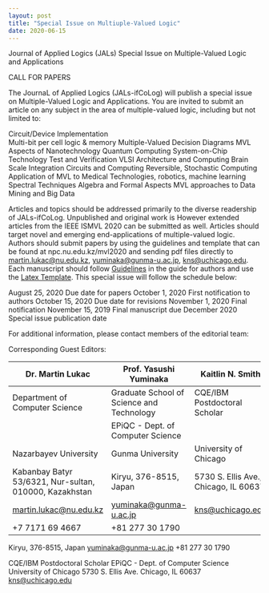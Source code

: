 ```yaml
---
layout: post
title: "Special Issue on Multiuple-Valued Logic"
date: 2020-06-15
---
```


Journal of Applied Logics  (JALs)
Special Issue on Multiple-Valued Logic and Applications

CALL FOR PAPERS

The JournaL of Applied Logics (JALs-ifCoLog) will publish a special issue on Multiple-Valued Logic and Applications. You are invited to submit an article on any subject in the area of multiple-valued logic, including but not limited to:

Circuit/Device Implementation    
Multi-bit per cell logic & memory
Multiple-Valued Decision Diagrams
MVL Aspects of Nanotechnology
Quantum Computing
System-on-Chip Technology
Test and Verification
VLSI Architecture and Computing
Brain Scale Integration Circuits and Computing
Reversible, Stochastic Computing
Application of MVL to Medical Technologies, robotics, machine learning
Spectral Techniques
Algebra and Formal Aspects
MVL approaches to Data Mining and Big Data

Articles and topics should be addressed primarily to the diverse readership of JALs-ifCoLog. Unpublished and original work is However extended articles from the IEEE ISMVL 2020 can be submitted as well. Articles should target novel and emerging end-applications of multiple-valued logic. Authors should submit papers by using the guidelines and template that can be found at npc.nu.edu.kz/mvl2020 and sending pdf files directly to martin.lukac@nu.edu.kz, yuminaka@gunma-u.ac.jp, kns@uchicago.edu. Each manuscript should follow [Guidelines](/docs/GuideForAuthors.pdf) in the guide for authors and use the [Latex Template](/docs/myifcolog.cls). This special issue will follow the schedule below:


August 25, 2020
Due date for papers 
October 1, 2020
First notification to authors
October 15, 2020
Due date for revisions
November 1, 2020
Final notification
November 15, 2019
Final manuscript due
December 2020    
Special issue publication date 


For additional information, please contact members of the editorial team:

Corresponding Guest Editors:

|Dr. Martin Lukac        |Prof. Yasushi Yuminaka |Kaitlin N. Smith |
|--------|--------|--------|
|Department of Computer Science        |Graduate School of Science and Technology|CQE/IBM Postdoctoral Scholar |
|       |     EPiQC - Dept. of Computer Science|
|Nazarbayev University    | Gunma University |University of Chicago |
|Kabanbay Batyr 53/6321, Nur-sultan, 010000, Kazakhstan | Kiryu, 376-8515, Japan| 5730 S. Ellis Ave., Chicago, IL 60637|
| martin.lukac@nu.edu.kz    | yuminaka@gunma-u.ac.jp | kns@uchicago.edu|
|+7 7171 69 4667    |+81 277 30 1790 |  |




Kiryu, 376-8515, Japan
yuminaka@gunma-u.ac.jp
+81 277 30 1790


CQE/IBM Postdoctoral Scholar 
EPiQC - Dept. of Computer Science
University of Chicago
5730 S. Ellis Ave.
Chicago, IL 60637
kns@uchicago.edu




